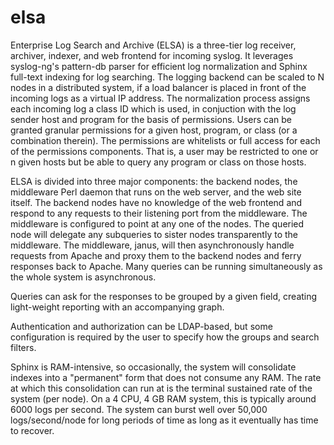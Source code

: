 elsa
====

Enterprise Log Search and Archive (ELSA) is a three-tier log receiver, archiver, indexer, and web frontend for incoming syslog.  It leverages syslog-ng's pattern-db parser for efficient log normalization and Sphinx full-text indexing for log searching.  The logging backend can be scaled to N nodes in a distributed system, if a load balancer is placed in front of the incoming logs as a virtual IP address.  The normalization process assigns each incoming log a class ID which is used, in conjuction with the log sender host and program for the basis of permissions.  Users can be granted granular permissions for a given host, program, or class (or a combination therein).  The permissions are whitelists or full access for each of the permissions components.  That is, a user may be restricted to one or n given hosts but be able to query any program or class on those hosts.

ELSA is divided into three major components: the backend nodes, the middleware Perl daemon that runs on the web server, and the web site itself.  The backend nodes have no knowledge of the web frontend and respond to any requests to their listening port from the middleware.  The middleware is configured to point at any one of the nodes.  The queried node will delegate any subqueries to sister nodes transparently to the middleware.  The middleware, janus, will then asynchronously handle requests from Apache and proxy them to the backend nodes and ferry responses back to Apache.  Many queries can be running simultaneously as the whole system is asynchronous.

Queries can ask for the responses to be grouped by a given field, creating light-weight reporting with an accompanying graph.  

Authentication and authorization can be LDAP-based, but some configuration is required by the user to specify how the groups and search filters.

Sphinx is RAM-intensive, so occasionally, the system will consolidate indexes into a "permanent" form that does not consume any RAM.  The rate at which this consolidation can run at is the terminal sustained rate of the system (per node).  On a 4 CPU, 4 GB RAM system, this is typically around 6000 logs per second.  The system can burst well over 50,000 logs/second/node for long periods of time as long as it eventually has time to recover.
